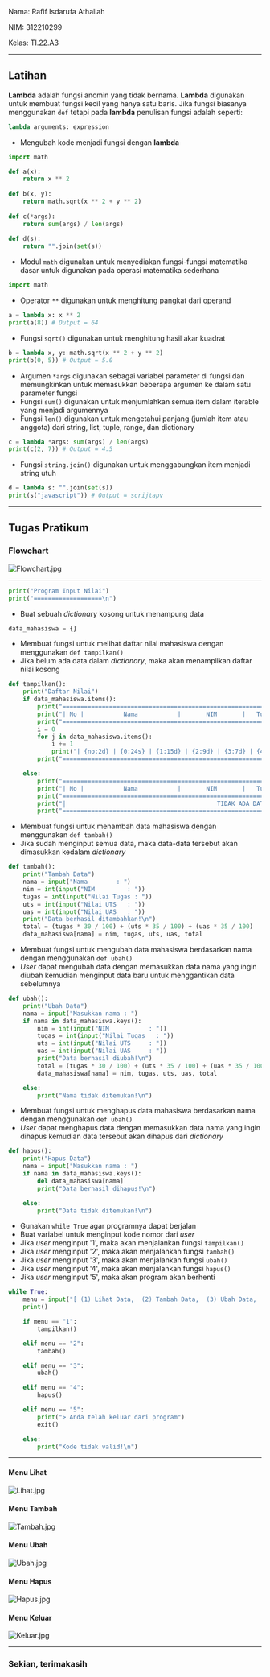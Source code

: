 Nama: Rafif Isdarufa Athallah

NIM: 312210299

Kelas: TI.22.A3

---

## Latihan

**Lambda** adalah fungsi anomin yang tidak bernama. **Lambda** digunakan untuk membuat fungsi kecil yang hanya satu baris. Jika fungsi biasanya menggunakan `def` tetapi pada **lambda** penulisan fungsi adalah seperti:

```python
lambda arguments: expression
```

- Mengubah kode menjadi fungsi dengan **lambda**

```python
import math

def a(x):
    return x ** 2
    
def b(x, y):
    return math.sqrt(x ** 2 + y ** 2)
    
def c(*args):
    return sum(args) / len(args)
    
def d(s):
    return "".join(set(s))
```

- Modul `math` digunakan untuk menyediakan fungsi-fungsi matematika dasar untuk digunakan pada operasi matematika sederhana

```python
import math
```

- Operator `**` digunakan untuk menghitung pangkat dari operand

```python
a = lambda x: x ** 2
print(a(8)) # Output = 64
```

- Fungsi `sqrt()` digunakan untuk menghitung hasil akar kuadrat

```python
b = lambda x, y: math.sqrt(x ** 2 + y ** 2)
print(b(0, 5)) # Output = 5.0
```

- Argumen `*args` digunakan sebagai variabel parameter di fungsi dan memungkinkan untuk memasukkan beberapa argumen ke dalam satu parameter fungsi
- Fungsi `sum()` digunakan untuk menjumlahkan semua item dalam iterable yang menjadi argumennya
- Fungsi `len()` digunakan untuk mengetahui panjang (jumlah item atau anggota) dari string, list, tuple, range, dan dictionary

```python
c = lambda *args: sum(args) / len(args)
print(c(2, 7)) # Output = 4.5
```

- Fungsi `string.join()` digunakan untuk menggabungkan item menjadi string utuh

```python
d = lambda s: "".join(set(s))
print(s("javascript")) # Output = scrijtapv
```

---

## Tugas Pratikum

### Flowchart

![Flowchart.jpg](https://github.com/zangetsuuuu/Pratikum7/blob/9e55f98ba82212b0a2a80c174449f1ad68ec977c/gambar/Flowchart.jpg)

---

```python
print("Program Input Nilai")
print("===================\n")
```

- Buat sebuah *dictionary* kosong untuk menampung data

```python
data_mahasiswa = {}
```

- Membuat fungsi untuk melihat daftar nilai mahasiswa dengan menggunakan `def tampilkan()`
- Jika belum ada data dalam *dictionary*, maka akan menampilkan daftar nilai kosong

```python
def tampilkan():
    print("Daftar Nilai")
    if data_mahasiswa.items():
        print("=====================================================================================================")
        print("| No |           Nama           |       NIM       |   Tugas   |   UTS   |   UAS   |   Nilai Akhir   |")
        print("=====================================================================================================")
        i = 0
        for j in data_mahasiswa.items():
            i += 1
            print("| {no:2d} | {0:24s} | {1:15d} | {2:9d} | {3:7d} | {4:7d} | {5:15f} |".format(j[0][: 24], j[1][0], j[1][1], j[1][2], j[1][3], j[1][4], no=i))
        print("=====================================================================================================\n")

    else:
        print("=====================================================================================================")
        print("| No |           Nama           |       NIM       |   Tugas   |   UTS   |   UAS   |   Nilai Akhir   |")
        print("=====================================================================================================")
        print("|                                          TIDAK ADA DATA                                           |")
        print("=====================================================================================================\n")
```

- Membuat fungsi untuk menambah data mahasiswa dengan menggunakan `def tambah()`
- Jika sudah menginput semua data, maka data-data tersebut akan dimasukkan kedalam *dictionary*

```python
def tambah():
    print("Tambah Data")
    nama = input("Nama        : ")
    nim = int(input("NIM         : "))
    tugas = int(input("Nilai Tugas : "))
    uts = int(input("Nilai UTS   : "))
    uas = int(input("Nilai UAS   : "))
    print("Data berhasil ditambahkan!\n")
    total = (tugas * 30 / 100) + (uts * 35 / 100) + (uas * 35 / 100)
    data_mahasiswa[nama] = nim, tugas, uts, uas, total
```

- Membuat fungsi untuk mengubah data mahasiswa berdasarkan nama dengan menggunakan `def ubah()`
- *User* dapat mengubah data dengan memasukkan data nama yang ingin diubah kemudian menginput data baru untuk menggantikan data sebelumnya

```python
def ubah():
    print("Ubah Data")
    nama = input("Masukkan nama : ")
    if nama in data_mahasiswa.keys():
        nim = int(input("NIM           : "))
        tugas = int(input("Nilai Tugas   : "))
        uts = int(input("Nilai UTS     : "))
        uas = int(input("Nilai UAS     : "))
        print("Data berhasil diubah!\n")
        total = (tugas * 30 / 100) + (uts * 35 / 100) + (uas * 35 / 100)
        data_mahasiswa[nama] = nim, tugas, uts, uas, total

    else:
        print("Nama tidak ditemukan!\n")
```

- Membuat fungsi untuk menghapus data mahasiswa berdasarkan nama dengan menggunakan `def ubah()`
- *User* dapat menghapus data dengan memasukkan data nama yang ingin dihapus kemudian data tersebut akan dihapus dari *dictionary*

```python
def hapus():
    print("Hapus Data")
    nama = input("Masukkan nama : ")
    if nama in data_mahasiswa.keys():
        del data_mahasiswa[nama]
        print("Data berhasil dihapus!\n")

    else:
        print("Data tidak ditemukan!\n")
```

- Gunakan `while True` agar programnya dapat berjalan
- Buat variabel untuk menginput kode nomor dari *user*
- Jika *user* menginput '1', maka akan menjalankan fungsi `tampilkan()`
- Jika *user* menginput '2', maka akan menjalankan fungsi `tambah()`
- Jika *user* menginput '3', maka akan menjalankan fungsi `ubah()`
- Jika *user* menginput '4', maka akan menjalankan fungsi `hapus()`
- Jika *user* menginput '5', maka akan program akan berhenti

```python
while True:
    menu = input("[ (1) Lihat Data,  (2) Tambah Data,  (3) Ubah Data,  (4) Hapus Data,  (5) Keluar ] : ")
    print()

    if menu == "1":
        tampilkan()

    elif menu == "2":
        tambah()

    elif menu == "3":
        ubah()

    elif menu == "4":
        hapus()

    elif menu == "5":
        print("> Anda telah keluar dari program")
        exit()

    else:
        print("Kode tidak valid!\n")
```

---

#### Menu Lihat

![Lihat.jpg](https://github.com/zangetsuuuu/Pratikum7/blob/9e55f98ba82212b0a2a80c174449f1ad68ec977c/gambar/Lihat.jpg)

#### Menu Tambah

![Tambah.jpg](https://github.com/zangetsuuuu/Pratikum7/blob/9e55f98ba82212b0a2a80c174449f1ad68ec977c/gambar/Tambah.jpg)

#### Menu Ubah

![Ubah.jpg](https://github.com/zangetsuuuu/Pratikum7/blob/9e55f98ba82212b0a2a80c174449f1ad68ec977c/gambar/Ubah.jpg)

#### Menu Hapus

![Hapus.jpg](https://github.com/zangetsuuuu/Pratikum7/blob/9e55f98ba82212b0a2a80c174449f1ad68ec977c/gambar/Hapus.jpg)

#### Menu Keluar

![Keluar.jpg](https://github.com/zangetsuuuu/Pratikum7/blob/9e55f98ba82212b0a2a80c174449f1ad68ec977c/gambar/Keluar.jpg)

---

### Sekian, terimakasih
